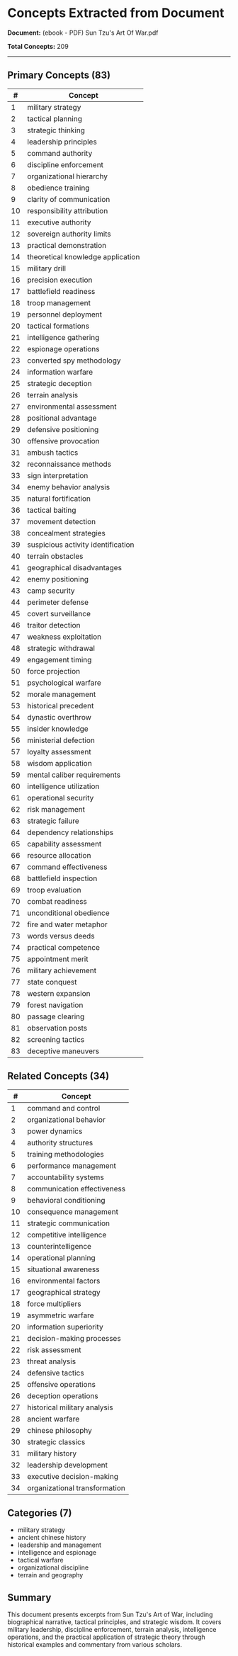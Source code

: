 # Concepts Extracted from Document

**Document:** (ebook - PDF) Sun Tzu's Art Of War.pdf

**Total Concepts:** 209

---

## Primary Concepts (83)

| # | Concept |
|---|---------|
| 1 | military strategy |
| 2 | tactical planning |
| 3 | strategic thinking |
| 4 | leadership principles |
| 5 | command authority |
| 6 | discipline enforcement |
| 7 | organizational hierarchy |
| 8 | obedience training |
| 9 | clarity of communication |
| 10 | responsibility attribution |
| 11 | executive authority |
| 12 | sovereign authority limits |
| 13 | practical demonstration |
| 14 | theoretical knowledge application |
| 15 | military drill |
| 16 | precision execution |
| 17 | battlefield readiness |
| 18 | troop management |
| 19 | personnel deployment |
| 20 | tactical formations |
| 21 | intelligence gathering |
| 22 | espionage operations |
| 23 | converted spy methodology |
| 24 | information warfare |
| 25 | strategic deception |
| 26 | terrain analysis |
| 27 | environmental assessment |
| 28 | positional advantage |
| 29 | defensive positioning |
| 30 | offensive provocation |
| 31 | ambush tactics |
| 32 | reconnaissance methods |
| 33 | sign interpretation |
| 34 | enemy behavior analysis |
| 35 | natural fortification |
| 36 | tactical baiting |
| 37 | movement detection |
| 38 | concealment strategies |
| 39 | suspicious activity identification |
| 40 | terrain obstacles |
| 41 | geographical disadvantages |
| 42 | enemy positioning |
| 43 | camp security |
| 44 | perimeter defense |
| 45 | covert surveillance |
| 46 | traitor detection |
| 47 | weakness exploitation |
| 48 | strategic withdrawal |
| 49 | engagement timing |
| 50 | force projection |
| 51 | psychological warfare |
| 52 | morale management |
| 53 | historical precedent |
| 54 | dynastic overthrow |
| 55 | insider knowledge |
| 56 | ministerial defection |
| 57 | loyalty assessment |
| 58 | wisdom application |
| 59 | mental caliber requirements |
| 60 | intelligence utilization |
| 61 | operational security |
| 62 | risk management |
| 63 | strategic failure |
| 64 | dependency relationships |
| 65 | capability assessment |
| 66 | resource allocation |
| 67 | command effectiveness |
| 68 | battlefield inspection |
| 69 | troop evaluation |
| 70 | combat readiness |
| 71 | unconditional obedience |
| 72 | fire and water metaphor |
| 73 | words versus deeds |
| 74 | practical competence |
| 75 | appointment merit |
| 76 | military achievement |
| 77 | state conquest |
| 78 | western expansion |
| 79 | forest navigation |
| 80 | passage clearing |
| 81 | observation posts |
| 82 | screening tactics |
| 83 | deceptive maneuvers |

## Related Concepts (34)

| # | Concept |
|---|---------|
| 1 | command and control |
| 2 | organizational behavior |
| 3 | power dynamics |
| 4 | authority structures |
| 5 | training methodologies |
| 6 | performance management |
| 7 | accountability systems |
| 8 | communication effectiveness |
| 9 | behavioral conditioning |
| 10 | consequence management |
| 11 | strategic communication |
| 12 | competitive intelligence |
| 13 | counterintelligence |
| 14 | operational planning |
| 15 | situational awareness |
| 16 | environmental factors |
| 17 | geographical strategy |
| 18 | force multipliers |
| 19 | asymmetric warfare |
| 20 | information superiority |
| 21 | decision-making processes |
| 22 | risk assessment |
| 23 | threat analysis |
| 24 | defensive tactics |
| 25 | offensive operations |
| 26 | deception operations |
| 27 | historical military analysis |
| 28 | ancient warfare |
| 29 | chinese philosophy |
| 30 | strategic classics |
| 31 | military history |
| 32 | leadership development |
| 33 | executive decision-making |
| 34 | organizational transformation |

## Categories (7)

- military strategy
- ancient chinese history
- leadership and management
- intelligence and espionage
- tactical warfare
- organizational discipline
- terrain and geography

## Summary

This document presents excerpts from Sun Tzu's Art of War, including biographical narrative, tactical principles, and strategic wisdom. It covers military leadership, discipline enforcement, terrain analysis, intelligence operations, and the practical application of strategic theory through historical examples and commentary from various scholars.
